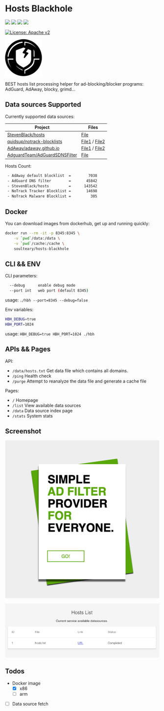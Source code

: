 # Hosts Blackhole

![](https://img.shields.io/badge/AdAway-hosts-brightgreen) ![](https://img.shields.io/badge/AdGuard-domains-brightgreen) ![](https://img.shields.io/badge/StevenBlack-hosts-brightgreen) ![](https://img.shields.io/badge/NoTrack-blocklists-brightgreen)

[![License: Apache v2](https://img.shields.io/badge/LICENSE-Apache%20v2-blue)](/LICENSE.md)

<img src="./logo.png" width="120px" />

BEST hosts list processing helper for ad-blocking/blocker programs: AdGuard, AdAway, blocky, grimd...

## Data sources Supported

Currently supported data sources:

<table><thead><tr><th>Project</th><th>Files</th></tr></thead>
<tbody>
<tr><td>
<a href="https://github.com/StevenBlack/hosts">StevenBlack/hosts</a>
</td>
<td><a href="https://raw.githubusercontent.com/StevenBlack/hosts/master/hosts">File</a></td></tr>
<tr><td>
<a href="https://gitlab.com/quidsup/notrack-blocklists">quidsup/notrack-blocklists</a>
</td>
<td><a href="https://gitlab.com/quidsup/notrack-blocklists/raw/master/notrack-blocklist.txt">File1</a> / <a href="https://gitlab.com/quidsup/notrack-blocklists/raw/master/notrack-malware.txt">File2</a></td></tr>
<tr><td>
<a href="https://github.com/AdAway/adaway.github.io/">AdAway/adaway.github.io</a>
</td>
<td><a href="https://github.com/AdAway/adaway.github.io/blob/master/hosts.txt">File1</a> / <a href="https://adaway.org/hosts.txt">File2</a></td></tr>
<tr><td>
<a href="https://github.com/AdguardTeam/AdGuardSDNSFilter">AdguardTeam/AdGuardSDNSFilter</a>
</td>
<td><a href="https://adguardteam.github.io/AdGuardSDNSFilter/Filters/filter.txt">File</a></td></tr>
</tbody></table>

Hosts Count:

```bash
 - AdAway default blocklist  =        7038   
 - AdGuard DNS filter        =       45842   
 - StevenBlack/hosts         =      143542   
 - NoTrack Tracker Blocklist =       14698   
 - NoTrack Malware Blocklist =         305  
```

## Docker

You can download images from dockerhub, get up and running quickly:

```bash
docker run --rm -it -p 8345:8345 \
    -v `pwd`/data:/data \
    -v `pwd`/cache:/cache \
    soulteary/hosts-blackhole
```

## CLI && ENV

CLI parameters:

```bash
  --debug      enable debug mode
  --port int   web port (default 8345)
```

usage: `./hbh --port=8345 --debug=false`

Env variables:

```bash
HBH_DEBUG=true
HBH_PORT=1024
```

usage: `HBH_DEBUG=true HBH_PORT=1024 ./hbh`

## APIs && Pages

API:

- `/data/hosts.txt` Get data file which contains all domains.
- `/ping` Health check
- `/purge` Attempt to reanalyze the data file and generate a cache file

Pages:

- `/` Homepage
- `/list` View available data sources
- `/data` Data source index page
- `/stats` System stats

## Screenshot

![](./screenshot/home.png)

![](./screenshot/list.png)

## Todos

- Docker image
  - [x] x86
  - [ ] arm
- [ ] Data source fetch
